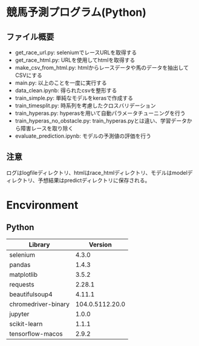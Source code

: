 # 競馬予測プログラム(Python)

## ファイル概要
- get_race_url.py: seleniumでレースURLを取得する
- get_race_html.py: URLを使用してhtmlを取得する
- make_csv_from_html.py: htmlからレースデータや馬のデータを抽出してCSVにする
- main.py: 以上のことを一度に実行する
- data_clean.ipynb: 得られたcsvを整形する
- train_simple.py: 単純なモデルをkerasで作成する
- train_timesplit.py: 時系列を考慮したクロスバリデーション
- train_hyperas.py: hyperasを用いて自動パラメータチューニングを行う
- train_hyperas_no_obstacle.py: train_hyperas.pyとは違い、学習データから障害レースを取り除く
- evaluate_prediction.ipynb: モデルの予測値の評価を行う

## 注意
ログはlogfileディレクトリ、htmlはrace_htmlディレクトリ、モデルはmodelディレクトリ、予想結果はpredictディレクトリに保存される。


# Encvironment

## Python

|  Library  |  Version  |
| ---- | ---- |
|  selenium  |  4.3.0  |
|  pandas  |  1.4.3  |
|  matplotlib  |  3.5.2  |
|  requests  |  2.28.1  |
|  beautifulsoup4  |  4.11.1  |
|  chromedriver-binary  |  104.0.5112.20.0  |
|  jupyter  |  1.0.0  |
|  scikit-learn  |  1.1.1  |
|  tensorflow-macos  |  2.9.2  |
